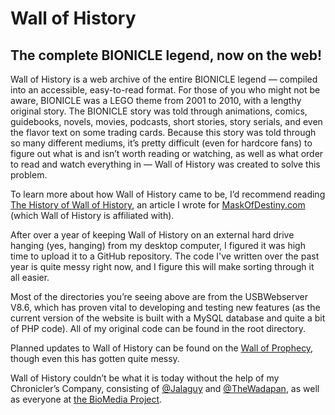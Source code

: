 # Wall of History
## The complete BIONICLE legend, now on the web!

Wall of History is a web archive of the entire BIONICLE legend — compiled into an accessible, easy-to-read format. For those of you who might not be aware, BIONICLE was a LEGO theme from 2001 to 2010, with a lengthy original story. The BIONICLE story was told through animations, comics, guidebooks, novels, movies, podcasts, short stories, story serials, and even the flavor text on some trading cards. Because this story was told through so many different mediums, it’s pretty difficult (even for hardcore fans) to figure out what is and isn’t worth reading or watching, as well as what order to read and watch everything in — Wall of History was created to solve this problem.

To learn more about how Wall of History came to be, I’d recommend reading [The History of Wall of History](https://www.maskofdestiny.com/news/the-history-of-wall-of-history/), an article I wrote for [MaskOfDestiny.com](https://www.maskofdestiny.com/) (which Wall of History is affiliated with).

After over a year of keeping Wall of History on an external hard drive hanging (yes, hanging) from my desktop computer, I figured it was high time to upload it to a GitHub repository. The code I've written over the past year is quite messy right now, and I figure this will make sorting through it all easier.

Most of the directories you’re seeing above are from the USBWebserver V8.6, which has proven vital to developing and testing new features (as the current version of the website is built with a MySQL database and quite a bit of PHP code). All of my original code can be found in the root directory.

Planned updates to Wall of History can be found on the [Wall of Prophecy](https://docs.google.com/document/d/1Zu0CLegSkCXrY0WylNm9w0AjTx1W4KuVeZ2biODkiJo/edit?usp=sharing), though even this has gotten quite messy.

Wall of History couldn’t be what it is today without the help of my Chronicler’s Company, consisting of [@Jalaguy](https://twitter.com/Jalaguy) and [@TheWadapan](https://twitter.com/TheWadapan), as well as everyone at [the BioMedia Project](http://biomediaproject.com/bmp/).
